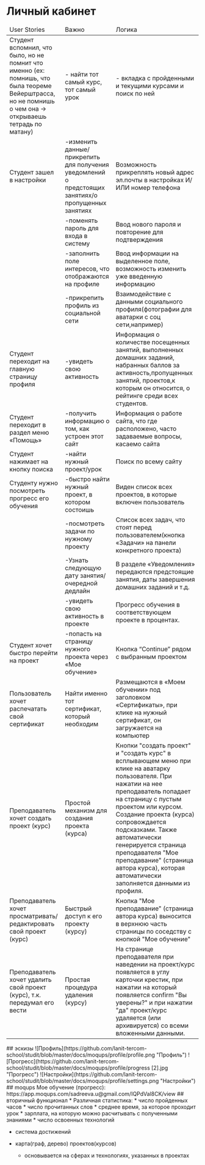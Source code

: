 # Личный кабинет
<table>
    <thead>
        <td>User Stories</td>
        <td>Важно</td>
        <td>Логика</td>
    </thead>
    <tbody>
        <tr>
            <td>
                Студент вспомнил, что было, но не помнит что именно (ex: помнишь, что была теореме Вейерштрасса, но не помнишь о чем она -> открываешь тетрадь по матану)
            </td>
            <td>
                - найти тот самый курс, тот самый урок
            </td>
            <td>
                - вкладка с пройденными и текущими курсами и поиск по ней
            </td>
        </tr>
        <tr>
	<td>
	Студент зашел в настройки
	</td>
	<td>
	-изменить данные/прикрепить для получения уведомлений о предстоящих занятиях/о пропущенных занятиях
	</td>
	<td>
	Возможность прикреплять новый адрес эл.почты в настройках И/ИЛИ номер телефона
	</td>
</tr>
<tr>
	<td>
	</td>
	<td>
	-поменять пароль для входа в систему
	</td>
	<td>
	Ввод нового пароля и повторение для подтверждения
	</td>
</tr>
<tr>
	<td>
	</td>
	<td>
	-заполнить поле интересов, что отображаются на профиле
	</td>
	<td>
	Ввод информации на выделенное поле, возможность изменить уже введенную информацию
	</td>
</tr>
<tr>
	<td>
	</td>
	<td>
	-прикрепить профиль из социальной сети
	</td>
	<td>
	Взаимодействие с данными социального профиля(фотографии для аватарки с соц сети,например)
	</td>
</tr>
<tr>
	<td>
	Студент переходит на главную страницу профиля
	</td>
	<td>
	-увидеть свою активность
	</td>
	<td>
	Информация о количестве посещенных занятий, выполненных домашних заданий, набранных баллов за активность,пропущенных занятий, проектов,к которым он относится, о рейтинге среди всех студентов.
	</td>
</tr>
<tr>
	<td>
	Студент переходит в раздел меню «Помощь»
	</td>
	<td>
	-получить информацию о том, как устроен этот сайт
	</td>
	<td>
	Информация о работе сайта, что где расположено, часто задаваемые вопросы, касаемо сайта
	</td>
</tr>
<tr>
	<td>
	Студент нажимает на кнопку поиска
	</td>
	<td>
	-найти нужный проект/урок
	</td>
	<td>
	Поиск по всему сайту
	</td>
</tr>
<tr>
	<td>
	Студенту нужно посмотреть прогресс его обучения
	</td>
	<td>
	-быстро найти нужный проект, в котором состоишь
	</td>
	<td>
	Виден список всех проектов, в которые включен пользователь
	</td>
</tr>
<tr>
	<td>
	</td>
	<td>
	-посмотреть задачи по нужному проекту
	</td>
	<td>
	Список всех задач, что стоят перед пользователем(кнопка «Задачи» на панели конкретного проекта)
	</td>
</tr>
<tr>
	<td>
	</td>
	<td>
	-Узнать следующую дату занятия/очередной дедлайн
	</td>
	<td>
	В разделе «Уведомления» передаются предстоящие занятия, даты завершения домашних заданий и т.д.
	</td>
</tr>
<tr>
	<td>
	</td>
	<td>
	-увидеть свою активность в проекте
	</td>
	<td>
	Прогресс обучения в соответствующем проекте в процентах.
	</td>
</tr>
<tr>
	<td>
	Студент хочет быстро перейти на проект
	</td>
	<td>
	-попасть на страницу нужного проекта через «Мое обучение»
	</td>
	<td>
	Кнопка “Continue” рядом с выбранным проектом
	</td>
</tr>
<tr>
	<td>
	Пользователь хочет распечатать свой сертификат
	</td>
	<td>
	Найти именно тот сертификат, который необходим
	</td>
	<td>
	Размещаются в «Моем обучении» под заголовком «Сертификаты», при клике на нужный сертификат, он загружается на компьютер 	
	</td>
</tr>
<tr>
	<td>
	Преподаватель хочет создать проект (курс)
	</td>
	<td>
	Простой механизм для создания проекта (курса)
	</td>
	<td>
	Кнопки "создать проект" и "создать курс" в всплывающем меню при клике на аватарку пользователя. При нажатии на нее преподаватель попадает на страницу с пустым проектом или курсом. Создание проекта (курса) сопровождается подсказками. Также автоматически генерируется страница преподавателя "Мое преподавание" (страница автора курса), которая автоматически заполняется данными из профиля.
	</td>
</tr>
<tr>
	<td>
	Преподаватель хочет просматривать/редактировать свой проект (курс)
	</td>
	<td>
	Быстрый доступ к его проекту (курсу)
	</td>
	<td>
	Кнопка "Мое преподавание" (страница автора курса) выносится в верхнюю часть страницы по соседству с кнопкой "Мое обучение"
	</td>
</tr>
<tr>
	<td>
	Преподаватель хочет удалить свой проект (курс), т.к. передумал его вести
	</td>
	<td>
	Простая процедура удаления (курсу)
	</td>
	<td>
	На странице преподавателя при наведении на проект/курс появляется в углу карточки крестик, при нажатии на который появляется confirm "Вы уверены?" и при нажатии "да" проект/курс удаляется (или архивируется) со всеми вложенными данными.
	</td>
</tr>
    </tbody>
</table>
## эскизы
![Профиль](https://github.com/lanit-tercom-school/studit/blob/master/docs/moqups/profile/profile.png "Профиль")
![Прогресс](https://github.com/lanit-tercom-school/studit/blob/master/docs/moqups/profile/progress [2].jpg "Прогресс")
![Настройки](https://github.com/lanit-tercom-school/studit/blob/master/docs/moqups/profile/settings.png "Настройки")
## moqups
Мое обучение (прогресс): https://app.moqups.com/sadreeva.u@gmail.com/IQPdVal8CK/view
## вторичный функционал
* Различная статистика:
    * число пройденных часов
    * число прочитанных слов
    * среднее время, за которое проходит урок
    * зарплата, на которую можно расчитывать с полученными знаниями
    * число освоенных технологий

* система достижений

* карта(граф, дерево) проектов(курсов)
    * основывается на сферах и технологиях, указанных в проектах
